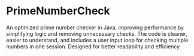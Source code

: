 # PrimeNumberCheck
An optimized prime number checker in Java, improving performance by simplifying logic and removing unnecessary checks. The code is cleaner, easier to understand, and includes a user input loop for checking multiple numbers in one session. Designed for better readability and efficiency
